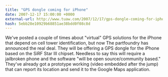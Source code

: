 ```yaml
---
title: "GPS dongle coming for iPhone"
date: 2007-12-17 15:00:00 +0000
external-url: http://www.tuaw.com/2007/12/17/gps-dongle-coming-for-iphone/
hash: 5ebb28e10929b68851ae38bdd0f08c8d
---
```


We've posted a couple of times about "virtual" GPS solutions for the iPhone that depend on cell tower identification, but now The partfoundry has announced the real deal. They will be offering a GPS dongle for the iPhone based on the SiRF Star III chipset. Needless to say this will require a jailbroken phone and the software "will be open source/community based." They've already got a prototype working (video embedded after the jump) that can report its location and send it to the Google Maps application.
